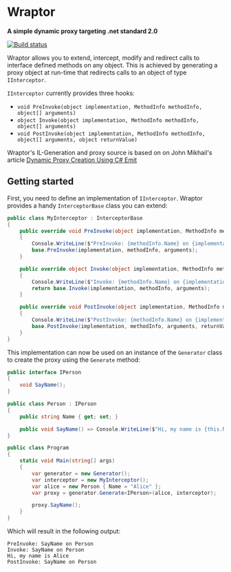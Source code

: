 # Wraptor

**A simple dynamic proxy targeting .net standard 2.0**

[![Build status](https://ci.appveyor.com/api/projects/status/nobrrdmb88sdkcht?svg=true)](https://ci.appveyor.com/project/DavidSzke/wraptor)

Wraptor allows you to extend, intercept, modify and redirect calls to interface defined methods on any object. This is achieved by generating a proxy object at run-time that redirects calls to an object of type `IInterceptor`.

`IInterceptor` currently provides three hooks:
- `void PreInvoke(object implementation, MethodInfo methodInfo, object[] arguments)`
- `object Invoke(object implementation, MethodInfo methodInfo, object[] arguments)`
- `void PostInvoke(object implementation, MethodInfo methodInfo, object[] arguments, object returnValue)`

Wraptor's IL-Generation and proxy source is based on on John Mikhail's article [Dynamic Proxy Creation Using C# Emit](https://www.codeproject.com/Articles/5511/Dynamic-Proxy-Creation-Using-C-Emit)

## Getting started
First, you need to define an implementation of `IInterceptor`. Wraptor provides a handy `InterceptorBase` class you can extend:
```csharp
public class MyInterceptor : InterceptorBase
{
    public override void PreInvoke(object implementation, MethodInfo methodInfo, object[] arguments)
    {
        Console.WriteLine($"PreInvoke: {methodInfo.Name} on {implementation.GetType().Name}");
        base.PreInvoke(implementation, methodInfo, arguments);
    }

    public override object Invoke(object implementation, MethodInfo methodInfo, object[] arguments)
    {
        Console.WriteLine($"Invoke: {methodInfo.Name} on {implementation.GetType().Name}");
        return base.Invoke(implementation, methodInfo, arguments);
    }

    public override void PostInvoke(object implementation, MethodInfo methodInfo, object[] arguments, object returnValue)
    {
        Console.WriteLine($"PostInvoke: {methodInfo.Name} on {implementation.GetType().Name}");
        base.PostInvoke(implementation, methodInfo, arguments, returnValue);
    }
}
```
This implementation can now be used on an instance of the `Generator` class to create the proxy using the `Generate` method:
```csharp
public interface IPerson
{
    void SayName();
}

public class Person : IPerson
{
    public string Name { get; set; }

    public void SayName() => Console.WriteLine($"Hi, my name is {this.Name}");
}

public class Program
{
    static void Main(string[] args)
    {
        var generator = new Generator();
        var interceptor = new MyInterceptor();
        var alice = new Person { Name = "Alice" };
        var proxy = generator.Generate<IPerson>(alice, interceptor);

        proxy.SayName();
    }
}
```
Which will result in the following output:
```
PreInvoke: SayName on Person
Invoke: SayName on Person
Hi, my name is Alice
PostInvoke: SayName on Person
```
